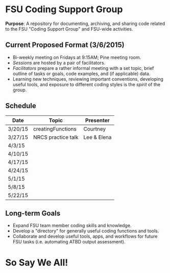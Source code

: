 # FSU Coding Support Group
**Purpose**: A repository for documenting, archiving, and sharing code related to the FSU "Coding Support Group" and FSU-wide activities. 

## Current Proposed Format (3/6/2015)
* Bi-weekly meeting on Fridays at 9:15AM; Pine meeting room.
* *Sessions* are hosted by a pair of facilitators. 
* *Facilitators* prepare a rather informal meeting with a set topic, brief outline of tasks or goals, code examples, and (if applicable) data. 
* Learning new techniques, reviewing important conventions, developing useful tools, and exposure to different coding styles is the *spirit* of the group. 

## Schedule
Date | Topic | Presenter
--- | --- | ---
3/20/15 | creatingFunctions | Courtney
3/27/15 |NRCS practice talk | Lee & Elena
4/3/15 | |
4/10/15 | |
4/17/15 | |
4/24/15 | |
5/1/15 | |
5/8/15 | |
5/22/15 | |


## Long-term Goals
* Expand FSU team member coding skills and knowledge. 
* Develop a "directory" for generally useful coding functions and tools.
* Collaborate and develop useful tools, apps, and workflows for future FSU tasks (i.e. automating ATBD output assessment).


# So Say We All!
